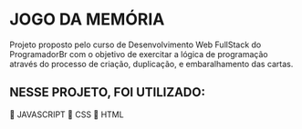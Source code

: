 # JOGO DA MEMÓRIA

Projeto proposto pelo curso de Desenvolvimento Web FullStack do ProgramadorBr
com o objetivo de exercitar a lógica de programação através do processo de 
criação, duplicação, e embaralhamento das cartas.

## NESSE PROJETO, FOI UTILIZADO:

📍 JAVASCRIPT
📍 CSS
📍 HTML 








